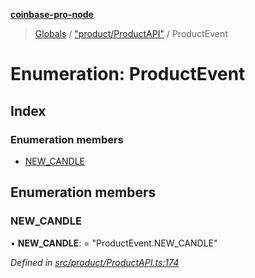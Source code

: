 **[coinbase-pro-node](../README.md)**

> [Globals](../globals.md) / ["product/ProductAPI"](../modules/_product_productapi_.md) / ProductEvent

# Enumeration: ProductEvent

## Index

### Enumeration members

- [NEW_CANDLE](_product_productapi_.productevent.md#new_candle)

## Enumeration members

### NEW_CANDLE

• **NEW_CANDLE**: = "ProductEvent.NEW_CANDLE"

_Defined in [src/product/ProductAPI.ts:174](https://github.com/bennyn/coinbase-pro-node/blob/26bf4d8/src/product/ProductAPI.ts#L174)_
